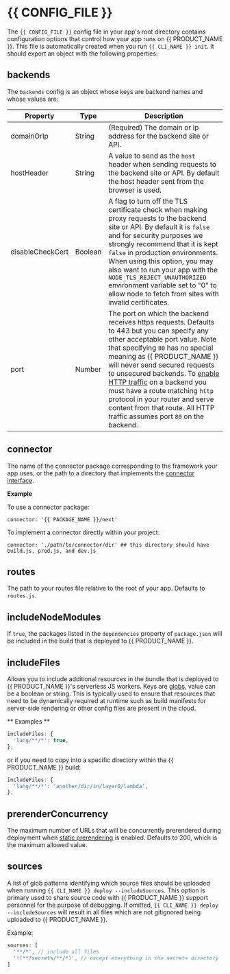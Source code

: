 # {{ CONFIG_FILE }}

The `{{ CONFIG_FILE }}` config file in your app's root directory contains configuration options that control how your app runs on {{ PRODUCT_NAME }}. This file is automatically created when you run `{{ CLI_NAME }} init`. It should export an object with the following properties:

## backends

The `backends` config is an object whose keys are backend names and whose values are:

| Property         | Type    | Description                                                                                                                                                                                                                                                                                                                                                                                                                                                                |
| ---------------- | ------- | -------------------------------------------------------------------------------------------------------------------------------------------------------------------------------------------------------------------------------------------------------------------------------------------------------------------------------------------------------------------------------------------------------------------------------------------------------------------------- |
| domainOrIp       | String  | (Required) The domain or ip address for the backend site or API.                                                                                                                                                                                                                                                                                                                                                                                                           |
| hostHeader       | String  | A value to send as the `host` header when sending requests to the backend site or API. By default the host header sent from the browser is used.                                                                                                                                                                                                                                                                                                                           |
| disableCheckCert | Boolean | A flag to turn off the TLS certificate check when making proxy requests to the backend site or API. By default it is `false` and for security purposes we strongly recommend that it is kept `false` in production environments. When using this option, you may also want to run your app with the `NODE_TLS_REJECT_UNAUTHORIZED` environment variable set to "0" to allow node to fetch from sites with invalid certificates.                                            |
| port             | Number  | The port on which the backend receives https requests. Defaults to 443 but you can specify any other acceptable port value. Note that specifying `80` has no special meaning as {{ PRODUCT_NAME }} will never send secured requests to unsecured backends. To [enable HTTP traffic](security#section_ssl) on a backend you must have a route matching `http` protocol in your router and serve content from that route. All HTTP traffic assumes port `80` on the backend. |

## connector

The name of the connector package corresponding to the framework your app uses, or the path to a directory that implements the [connector interface](/guides/connectors).

**Example**

To use a connector package:

```
connector: '{{ PACKAGE_NAME }}/next'
```

To implement a connector directly within your project:

```
connector: './path/to/connector/dir' ## this directory should have build.js, prod.js, and dev.js
```

## routes

The path to your routes file relative to the root of your app. Defaults to `routes.js`.

## includeNodeModules

If `true`, the packages listed in the `dependencies` property of `package.json` will be included in the build that is deployed to {{ PRODUCT_NAME }}.

## includeFiles

Allows you to include additional resources in the bundle that is deployed to {{ PRODUCT_NAME }}'s serverless JS workers. Keys are [globs](https://www.npmjs.com/package/glob), value can be a boolean or string. This is typically used to ensure that resources that need to be dynamically required at runtime such as build manifests for server-side rendering or other config files are present in the cloud.

** Examples **

```js
includeFiles: {
  'lang/**/*': true,
},
```

or if you need to copy into a specific directory within the {{ PRODUCT_NAME }} build:

```js
includeFiles: {
  'lang/**/*': 'another/dir/in/layer0/lambda',
},
```

## prerenderConcurrency

The maximum number of URLs that will be concurrently prerendered during deployment when [static prerendering](/guides/static_prerendering) is enabled. Defaults to 200, which is the maximum allowed value.

## sources

A list of glob patterns identifying which source files should be uploaded when running `{{ CLI_NAME }} deploy --includeSources`. This option is primary used to share source code with {{ PRODUCT_NAME }} support personnel for the purpose of debugging. If omitted, `{{ CLI_NAME }} deploy --includeSources` will result in all files which are not gitignored being uploaded to {{ PRODUCT_NAME }}.

Example:

```js
sources: [
  '**/*', // include all files
  '!(**/secrets/**/*)', // except everything in the secrets directory
]
```

